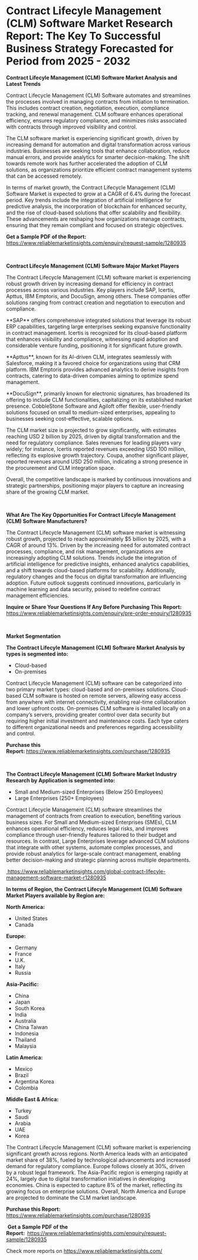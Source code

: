 <p><h1>Contract Lifecyle Management (CLM) Software Market Research Report: The Key To Successful Business Strategy Forecasted for Period from 2025 - 2032</h1></p><p><strong>Contract Lifecyle Management (CLM) Software Market Analysis and Latest Trends</strong></p>
<p><p>Contract Lifecycle Management (CLM) Software automates and streamlines the processes involved in managing contracts from initiation to termination. This includes contract creation, negotiation, execution, compliance tracking, and renewal management. CLM software enhances operational efficiency, ensures regulatory compliance, and minimizes risks associated with contracts through improved visibility and control.</p><p>The CLM software market is experiencing significant growth, driven by increasing demand for automation and digital transformation across various industries. Businesses are seeking tools that enhance collaboration, reduce manual errors, and provide analytics for smarter decision-making. The shift towards remote work has further accelerated the adoption of CLM solutions, as organizations prioritize efficient contract management systems that can be accessed remotely.</p><p>In terms of market growth, the Contract Lifecycle Management (CLM) Software Market is expected to grow at a CAGR of 6.4% during the forecast period. Key trends include the integration of artificial intelligence for predictive analysis, the incorporation of blockchain for enhanced security, and the rise of cloud-based solutions that offer scalability and flexibility. These advancements are reshaping how organizations manage contracts, ensuring that they remain compliant and focused on strategic objectives.</p></p>
<p><strong>Get a Sample PDF of the Report:&nbsp;</strong> <a href="https://www.reliablemarketinsights.com/enquiry/request-sample/1280935?utm_campaign=2531&utm_medium=2&utm_source=Github&utm_content=ia&utm_term=24032025&utm_id=contract-lifecyle-management-clm-software">https://www.reliablemarketinsights.com/enquiry/request-sample/1280935</a></p>
<p>&nbsp;</p>
<p><strong>Contract Lifecyle Management (CLM) Software Major Market Players</strong></p>
<p><p>The Contract Lifecycle Management (CLM) software market is experiencing robust growth driven by increasing demand for efficiency in contract processes across various industries. Key players include SAP, Icertis, Apttus, IBM Emptoris, and DocuSign, among others. These companies offer solutions ranging from contract creation and negotiation to execution and compliance.</p><p>**SAP** offers comprehensive integrated solutions that leverage its robust ERP capabilities, targeting large enterprises seeking expansive functionality in contract management. Icertis is recognized for its cloud-based platform that enhances visibility and compliance, witnessing rapid adoption and considerable venture funding, positioning it for significant future growth.</p><p>**Apttus**, known for its AI-driven CLM, integrates seamlessly with Salesforce, making it a favored choice for organizations using that CRM platform. IBM Emptoris provides advanced analytics to derive insights from contracts, catering to data-driven companies aiming to optimize spend management. </p><p>**DocuSign**, primarily known for electronic signatures, has broadened its offering to include CLM functionalities, capitalizing on its established market presence. CobbleStone Software and Agiloft offer flexible, user-friendly solutions focused on small to medium-sized enterprises, appealing to businesses seeking cost-effective, scalable options.</p><p>The CLM market size is projected to grow significantly, with estimates reaching USD 2 billion by 2025, driven by digital transformation and the need for regulatory compliance. Sales revenues for leading players vary widely; for instance, Icertis reported revenues exceeding USD 100 million, reflecting its explosive growth trajectory. Coupa, another significant player, reported revenues around USD 250 million, indicating a strong presence in the procurement and CLM integration space.</p><p>Overall, the competitive landscape is marked by continuous innovations and strategic partnerships, positioning major players to capture an increasing share of the growing CLM market.</p></p>
<p>&nbsp;</p>
<p><strong>What Are The Key Opportunities For Contract Lifecyle Management (CLM) Software Manufacturers?</strong></p>
<p><p>The Contract Lifecycle Management (CLM) software market is witnessing robust growth, projected to reach approximately $5 billion by 2025, with a CAGR of around 13%. Driven by the increasing need for automated contract processes, compliance, and risk management, organizations are increasingly adopting CLM solutions. Trends include the integration of artificial intelligence for predictive insights, enhanced analytics capabilities, and a shift towards cloud-based platforms for scalability. Additionally, regulatory changes and the focus on digital transformation are influencing adoption. Future outlook suggests continued innovations, particularly in machine learning and data security, poised to redefine contract management efficiencies.</p></p>
<p><strong>Inquire or Share Your Questions If Any Before Purchasing This Report:</strong> <a href="https://www.reliablemarketinsights.com/enquiry/pre-order-enquiry/1280935?utm_campaign=2531&utm_medium=2&utm_source=Github&utm_content=ia&utm_term=24032025&utm_id=contract-lifecyle-management-clm-software">https://www.reliablemarketinsights.com/enquiry/pre-order-enquiry/1280935</a></p>
<p>&nbsp;</p>
<p><strong>Market Segmentation</strong></p>
<p><strong>The Contract Lifecyle Management (CLM) Software Market Analysis by types is segmented into:</strong></p>
<p><ul><li>Cloud-based</li><li>On-premises</li></ul></p>
<p><p>Contract Lifecycle Management (CLM) software can be categorized into two primary market types: cloud-based and on-premises solutions. Cloud-based CLM software is hosted on remote servers, allowing easy access from anywhere with internet connectivity, enabling real-time collaboration and lower upfront costs. On-premises CLM software is installed locally on a company’s servers, providing greater control over data security but requiring higher initial investment and maintenance costs. Each type caters to different organizational needs and preferences regarding accessibility and control.</p></p>
<p><strong>Purchase this Report:&nbsp;</strong><a href="https://www.reliablemarketinsights.com/purchase/1280935?utm_campaign=2531&utm_medium=2&utm_source=Github&utm_content=ia&utm_term=24032025&utm_id=contract-lifecyle-management-clm-software">https://www.reliablemarketinsights.com/purchase/1280935</a></p>
<p>&nbsp;</p>
<p><strong>The Contract Lifecyle Management (CLM) Software Market Industry Research by Application is segmented into:</strong></p>
<p><ul><li>Small and Medium-sized Enterprises (Below 250 Employees)</li><li>Large Enterprises (250+ Employees)</li></ul></p>
<p><p>Contract Lifecycle Management (CLM) software streamlines the management of contracts from creation to execution, benefiting various business sizes. For Small and Medium-sized Enterprises (SMEs), CLM enhances operational efficiency, reduces legal risks, and improves compliance through user-friendly features tailored to their budget and resources. In contrast, Large Enterprises leverage advanced CLM solutions that integrate with other systems, automate complex processes, and provide robust analytics for large-scale contract management, enabling better decision-making and strategic planning across multiple departments.</p></p>
<p><a href="https://www.reliablemarketinsights.com/global-contract-lifecyle-management-software-market-r1280935?utm_campaign=2531&utm_medium=2&utm_source=Github&utm_content=ia&utm_term=24032025&utm_id=contract-lifecyle-management-clm-software">&nbsp;https://www.reliablemarketinsights.com/global-contract-lifecyle-management-software-market-r1280935</a></p>
<p><strong>In terms of Region, the Contract Lifecyle Management (CLM) Software Market Players available by Region are:</strong></p>
<p>
    <p> <strong> North America: </strong>
        <ul>
            <li>United States</li>
            <li>Canada</li>
        </ul>
        </p> 
    <p> <strong> Europe: </strong>
        <ul>
            <li>Germany</li>
            <li>France</li>
            <li>U.K.</li>
            <li>Italy</li>
            <li>Russia</li>
        </ul>
        </p> 
    <p> <strong> Asia-Pacific: </strong>
        <ul>
            <li>China</li>
            <li>Japan</li>
            <li>South Korea</li>
            <li>India</li>
            <li>Australia</li>
            <li>China Taiwan</li>
            <li>Indonesia</li>
            <li>Thailand</li>
            <li>Malaysia</li>
        </ul>
        </p> 
    <p> <strong> Latin America: </strong>
        <ul>
            <li>Mexico</li>
            <li>Brazil</li>
            <li>Argentina Korea</li>
            <li>Colombia</li>
        </ul>
        </p> 
    <p> <strong> Middle East & Africa: </strong>
        <ul>
            <li>Turkey</li>
            <li>Saudi</li>
            <li>Arabia</li>
            <li>UAE</li>
            <li>Korea</li>
        </ul>
    </p>
    </p>
<p><p>The Contract Lifecycle Management (CLM) software market is experiencing significant growth across regions. North America leads with an anticipated market share of 38%, fueled by technological advancements and increased demand for regulatory compliance. Europe follows closely at 30%, driven by a robust legal framework. The Asia-Pacific region is emerging rapidly at 24%, largely due to digital transformation initiatives in developing economies. China is expected to capture 8% of the market, reflecting its growing focus on enterprise solutions. Overall, North America and Europe are projected to dominate the CLM market landscape.</p></p>
<p><strong>Purchase this Report: </strong><a href="https://www.reliablemarketinsights.com/purchase/1280935?utm_campaign=2531&utm_medium=2&utm_source=Github&utm_content=ia&utm_term=24032025&utm_id=contract-lifecyle-management-clm-software">https://www.reliablemarketinsights.com/purchase/1280935</a></p>
<p>&nbsp;<strong>Get a Sample PDF of the Report:&nbsp;&nbsp;</strong><a href="https://www.reliablemarketinsights.com/enquiry/request-sample/1280935?utm_campaign=2531&utm_medium=2&utm_source=Github&utm_content=ia&utm_term=24032025&utm_id=contract-lifecyle-management-clm-software">https://www.reliablemarketinsights.com/enquiry/request-sample/1280935</a></p>
<p><strong></strong></p>
<p>Check more reports on <a href="https://www.reliablemarketinsights.com/?utm_campaign=2531&utm_medium=2&utm_source=Github&utm_content=ia&utm_term=24032025&utm_id=contract-lifecyle-management-clm-software">https://www.reliablemarketinsights.com/</a></p>